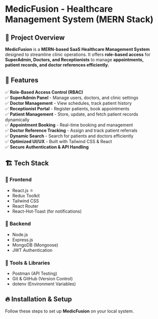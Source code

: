 # MedicFusion - Healthcare Management System (MERN Stack)

## 📌 Project Overview
**MedicFusion** is a **MERN-based SaaS Healthcare Management System** designed to streamline clinic operations. It offers **role-based access** for **SuperAdmin, Doctors, and Receptionists** to manage **appointments, patient records, and doctor references efficiently.**  

## 🚀 Features
✅ **Role-Based Access Control (RBAC)**  
✅ **SuperAdmin Panel** - Manage users, doctors, and clinic settings  
✅ **Doctor Management** - View schedules, track patient history  
✅ **Receptionist Portal** - Register patients, book appointments  
✅ **Patient Management** - Store, update, and fetch patient records dynamically  
✅ **Appointment Booking** - Real-time booking and management  
✅ **Doctor Reference Tracking** - Assign and track patient referrals  
✅ **Dynamic Search** - Search for patients and doctors efficiently  
✅ **Optimized UI/UX** - Built with Tailwind CSS & React  
✅ **Secure Authentication & API Handling**  

## 🏗️ Tech Stack
### 🔹 **Frontend**
- React.js ⚛️  
- Redux Toolkit  
- Tailwind CSS  
- React Router  
- React-Hot-Toast (for notifications)  

### 🔹 **Backend**
- Node.js  
- Express.js  
- MongoDB (Mongoose)  
- JWT Authentication
  
### 🔹 **Tools & Libraries**
- Postman (API Testing)  
- Git & GitHub (Version Control)  
- dotenv (Environment Variables)  

## 🔥 Installation & Setup
Follow these steps to set up **MedicFusion** on your local system.

